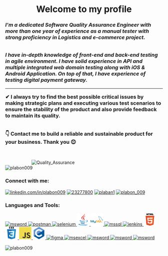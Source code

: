 <h1 align="center">Welcome to my profile</h1>
<h3 align="Left"><i>I'm a dedicated Software Quality Assurance Engineer with more than one year of experience as a manual tester with strong proficiency in Logistics and e-commerce project.

<br>I have in-depth knowledge of front-end and back-end testing in agile environment. I have solid experience in API and multiple integrated web domain testing along with iOS & Android Application. On top of that, I have experience of testing digital payment gateway.  </i> 

-------------------------------------------------------------------------------------------------------------------------
✔ I always try to find the best possible critical issues by making strategic plans and executing various test scenarios to ensure the stability of the product and also provide feedback to maintain its quality.

<br>👇 Contact me to build a reliable and sustainable product for your business. Thank you 😊 </h3> <br>

<img align="right" alt="Quality_Assurance" width="420" src="https://www.specbee.com/sites/default/files/inline-images/Software-Testing.jpg">

<p align="left"> <img src="https://komarev.com/ghpvc/?username=plabon009&label=Profile%20views&color=0e75b6&style=flat" alt="plabon009" /> </p>

<h3 align="left">Connect with me:</h3>
<p align="left">
<a href="https://linkedin.com/in/plabon009" target="blank"><img align="center" src="https://raw.githubusercontent.com/rahuldkjain/github-profile-readme-generator/master/src/images/icons/Social/linked-in-alt.svg" alt="linkedin.com/in/plabon009" height="30" width="40" /></a>
<a href="https://stackoverflow.com/users/23277800" target="blank"><img align="center" src="https://raw.githubusercontent.com/rahuldkjain/github-profile-readme-generator/master/src/images/icons/Social/stack-overflow.svg" alt="23277800" height="30" width="40" /></a>
<a href="https://fb.com/plaban1" target="blank"><img align="center" src="https://raw.githubusercontent.com/rahuldkjain/github-profile-readme-generator/master/src/images/icons/Social/facebook.svg" alt="plaban1" height="30" width="40" /></a>
<a href="https://instagram.com/plabon_009" target="blank"><img align="center" src="https://raw.githubusercontent.com/rahuldkjain/github-profile-readme-generator/master/src/images/icons/Social/instagram.svg" alt="plabon_009" height="30" width="40" /></a>
</p>

<h3 align="left">Languages and Tools:</h3>
<p align="left"> <a href="https://jmeter.apache.org/" target="_blank" rel="noreferrer"> <img src="https://audacia.co.uk/img/technologies/apache-jmeter-white.png" alt="msword" width="50" height="50"/> </a>  <a href="https://postman.com" target="_blank" rel="noreferrer"> <img src="https://www.vectorlogo.zone/logos/getpostman/getpostman-icon.svg" alt="postman" width="40" height="40"/> </a>  <a href="https://www.selenium.dev" target="_blank" rel="noreferrer"> <img src="https://raw.githubusercontent.com/detain/svg-logos/780f25886640cef088af994181646db2f6b1a3f8/svg/selenium-logo.svg" alt="selenium" width="40" height="40"/> </a>  <a href="https://www.java.com" target="_blank" rel="noreferrer"> <img src="https://raw.githubusercontent.com/devicons/devicon/master/icons/java/java-original.svg" alt="java" width="40" height="40"/> </a> <a href="https://www.mysql.com/" target="_blank" rel="noreferrer"> <img src="https://raw.githubusercontent.com/devicons/devicon/master/icons/mysql/mysql-original-wordmark.svg" alt="mysql" width="40" height="40"/> </a> <a href="https://www.microsoft.com/en-us/sql-server" target="_blank" rel="noreferrer"> <img src="https://www.svgrepo.com/show/303229/microsoft-sql-server-logo.svg" alt="mssql" width="40" height="40"/> </a> <a href="https://www.jenkins.io" target="_blank" rel="noreferrer"> <img src="https://www.vectorlogo.zone/logos/jenkins/jenkins-icon.svg" alt="jenkins" width="40" height="40"/> </a> <a href="https://www.w3.org/html/" target="_blank" rel="noreferrer"> <img src="https://raw.githubusercontent.com/devicons/devicon/master/icons/html5/html5-original-wordmark.svg" alt="html5" width="40" height="40"/> </a> <a href="https://www.w3schools.com/css/" target="_blank" rel="noreferrer"> <img src="https://raw.githubusercontent.com/devicons/devicon/master/icons/css3/css3-original-wordmark.svg" alt="css3" width="40" height="40"/> </a> <a href="https://developer.mozilla.org/en-US/docs/Web/JavaScript" target="_blank" rel="noreferrer"> <img src="https://raw.githubusercontent.com/devicons/devicon/master/icons/javascript/javascript-original.svg" alt="javascript" width="40" height="40"/> </a> <a href="https://www.cprogramming.com/" target="_blank" rel="noreferrer"> <img src="https://raw.githubusercontent.com/devicons/devicon/master/icons/c/c-original.svg" alt="c" width="40" height="40"/> </a> <a href="https://www.figma.com/" target="_blank" rel="noreferrer"> <img src="https://www.vectorlogo.zone/logos/figma/figma-icon.svg" alt="figma" width="40" height="40"/> </a> <a href="https://www.microsoft.com/en/microsoft-365/excel" target="_blank" rel="noreferrer"> <img src="https://static-00.iconduck.com/assets.00/ms-excel-icon-512x506-kad3cmyu.png" alt="msexcel" width="40" height="40"/> </a> <a href="https://www.microsoft.com/en/microsoft-365/word" target="_blank" rel="noreferrer"> <img src="https://learnbrite.com/wp-content/uploads/2018/01/microsoft-word-365-online.png" alt="msword" width="40" height="40"/> </a> <a href="https://www.microsoft.com/en/microsoft-365/powerpoint" target="_blank" rel="noreferrer"> <img src="https://upload.wikimedia.org/wikipedia/commons/thumb/1/16/Microsoft_PowerPoint_2013-2019_logo.svg/2255px-Microsoft_PowerPoint_2013-2019_logo.svg.png" alt="msword" width="40" height="40"/> </a> <a href="https://www.atlassian.com/software/jira" target="_blank" rel="noreferrer"> <img src="https://static-00.iconduck.com/assets.00/jira-icon-512x512-kkop6eik.png" alt="msword" width="40" height="40"/> </a> </p> 

<!-- <p><img align="left" src="https://github-readme-stats.vercel.app/api/top-langs?username=plabon009&show_icons=true&locale=en&layout=compact" alt="plabon009" /></p> 

<p>&nbsp;<img align="center" src="https://github-readme-stats.vercel.app/api?username=plabon009&show_icons=true&locale=en" alt="plabon009" /></p> -->

<p><img align="center" src="https://github-readme-streak-stats.herokuapp.com/?user=plabon009&" alt="plabon009" /></p>
